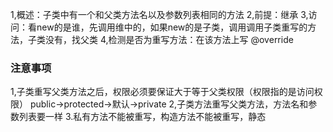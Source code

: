 1,概述：子类中有一个和父类方法名以及参数列表相同的方法
2,前提：继承
3,访问：看new的是谁，先调用维中的，如果new的是子类，调用调用子类重写的方法，子类没有，找父类
4,检测是否为重写方法：在该方法上写
@override

### 注意事项
1,子类重写父类方法之后，权限必须要保证大于等于父类权限（权限指的是访问权限）
public->protected->默认->private
2,子类方法重写父类方法，方法名和参数列表要一样
3.私有方法不能被重写，构造方法不能被重写，静态